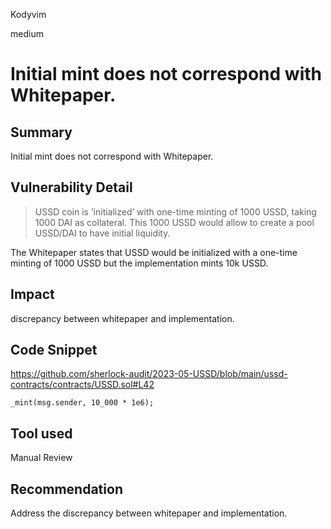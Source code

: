 Kodyvim

medium

# Initial mint does not correspond with Whitepaper.

## Summary
Initial mint does not correspond with Whitepaper.
## Vulnerability Detail
> USSD coin is ’initialized’ with one-time minting of 1000 USSD, taking 1000
DAI as collateral. This 1000 USSD would allow to create a pool USSD/DAI to
have initial liquidity.

The Whitepaper states that USSD would be initialized with a one-time minting of 1000 USSD but the implementation mints 10k USSD.

## Impact
discrepancy between whitepaper and implementation.

## Code Snippet
https://github.com/sherlock-audit/2023-05-USSD/blob/main/ussd-contracts/contracts/USSD.sol#L42
```solidity
_mint(msg.sender, 10_000 * 1e6);
```
## Tool used
Manual Review

## Recommendation
Address the discrepancy between whitepaper and implementation.
